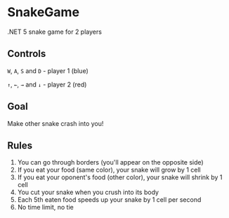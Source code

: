 # SnakeGame
.NET 5 snake game for 2 players

## Controls
`W`, `A`, `S` and `D` - player 1 (blue)

`↑`, `←`, `→` and `↓` - player 2 (red)

## Goal
Make other snake crash into you!

## Rules
1) You can go through borders (you'll appear on the opposite side)
2) If you eat your food (same color), your snake will grow by 1 cell
3) If you eat your oponent's food (other color), your snake will shrink by 1 cell
4) You cut your snake when you crush into its body
5) Each 5th eaten food speeds up your snake by 1 cell per second
6) No time limit, no tie
